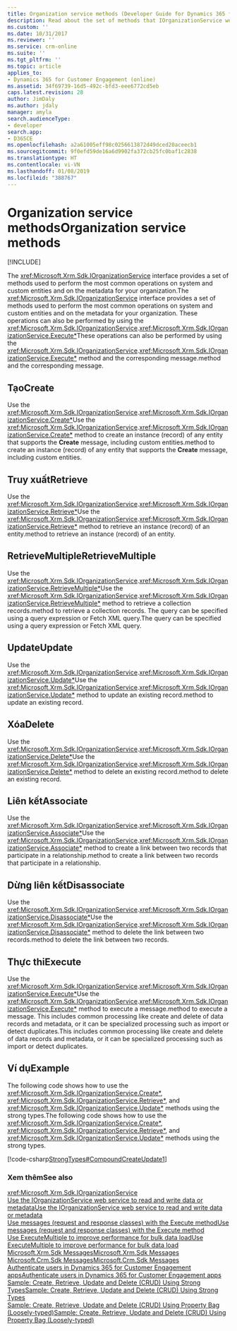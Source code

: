 ```yaml
---
title: Organization service methods (Developer Guide for Dynamics 365 for Customer Engagement)| MicrosoftDocs
description: Read about the set of methods that IOrganizationService web service provides that can be used to perform common operations like Create, Retrieve, RetrieveMultiple, Update and Delete on system and custom entities and on the metadata for your organization
ms.custom: ''
ms.date: 10/31/2017
ms.reviewer: ''
ms.service: crm-online
ms.suite: ''
ms.tgt_pltfrm: ''
ms.topic: article
applies_to:
- Dynamics 365 for Customer Engagement (online)
ms.assetid: 34f69739-16d5-492c-bfd3-eee6772cd5eb
caps.latest.revision: 28
author: JimDaly
ms.author: jdaly
manager: amyla
search.audienceType:
- developer
search.app:
- D365CE
ms.openlocfilehash: a2a61005eff98c0256613872d49dced20aceecb1
ms.sourcegitcommit: 9f0efd59de16a6d9902fa372cb25fc0baf1c2838
ms.translationtype: HT
ms.contentlocale: vi-VN
ms.lasthandoff: 01/08/2019
ms.locfileid: "388767"
---
```

# <a name="organization-service-methods"></a><span data-ttu-id="178b5-103">Organization service methods</span><span class="sxs-lookup"><span data-stu-id="178b5-103">Organization service methods</span></span>

[!INCLUDE[](../../includes/cc_applies_to_update_9_0_0.md)]

<span data-ttu-id="178b5-104">The <xref:Microsoft.Xrm.Sdk.IOrganizationService> interface provides a set of methods used to perform the most common operations on system and custom entities and on the metadata for your organization.</span><span class="sxs-lookup"><span data-stu-id="178b5-104">The <xref:Microsoft.Xrm.Sdk.IOrganizationService> interface provides a set of methods used to perform the most common operations on system and custom entities and on the metadata for your organization.</span></span> <span data-ttu-id="178b5-105">These operations can also be performed by using the <xref:Microsoft.Xrm.Sdk.IOrganizationService>.<xref:Microsoft.Xrm.Sdk.IOrganizationService.Execute*></span><span class="sxs-lookup"><span data-stu-id="178b5-105">These operations can also be performed by using the <xref:Microsoft.Xrm.Sdk.IOrganizationService>.<xref:Microsoft.Xrm.Sdk.IOrganizationService.Execute*></span></span> <span data-ttu-id="178b5-106">method and the corresponding message.</span><span class="sxs-lookup"><span data-stu-id="178b5-106">method and the corresponding message.</span></span>  
  
## <a name="create"></a><span data-ttu-id="178b5-107">Tạo</span><span class="sxs-lookup"><span data-stu-id="178b5-107">Create</span></span>  
 <span data-ttu-id="178b5-108">Use the <xref:Microsoft.Xrm.Sdk.IOrganizationService>.<xref:Microsoft.Xrm.Sdk.IOrganizationService.Create*></span><span class="sxs-lookup"><span data-stu-id="178b5-108">Use the <xref:Microsoft.Xrm.Sdk.IOrganizationService>.<xref:Microsoft.Xrm.Sdk.IOrganizationService.Create*></span></span> <span data-ttu-id="178b5-109">method to create an instance (record) of any entity that supports the **Create** message, including custom entities.</span><span class="sxs-lookup"><span data-stu-id="178b5-109">method to create an instance (record) of any entity that supports the **Create** message, including custom entities.</span></span>  
  
## <a name="retrieve"></a><span data-ttu-id="178b5-110">Truy xuất</span><span class="sxs-lookup"><span data-stu-id="178b5-110">Retrieve</span></span>  
 <span data-ttu-id="178b5-111">Use the <xref:Microsoft.Xrm.Sdk.IOrganizationService>.<xref:Microsoft.Xrm.Sdk.IOrganizationService.Retrieve*></span><span class="sxs-lookup"><span data-stu-id="178b5-111">Use the <xref:Microsoft.Xrm.Sdk.IOrganizationService>.<xref:Microsoft.Xrm.Sdk.IOrganizationService.Retrieve*></span></span> <span data-ttu-id="178b5-112">method to retrieve an instance (record) of an entity.</span><span class="sxs-lookup"><span data-stu-id="178b5-112">method to retrieve an instance (record) of an entity.</span></span>  
  
## <a name="retrievemultiple"></a><span data-ttu-id="178b5-113">RetrieveMultiple</span><span class="sxs-lookup"><span data-stu-id="178b5-113">RetrieveMultiple</span></span>  
 <span data-ttu-id="178b5-114">Use the <xref:Microsoft.Xrm.Sdk.IOrganizationService>.<xref:Microsoft.Xrm.Sdk.IOrganizationService.RetrieveMultiple*></span><span class="sxs-lookup"><span data-stu-id="178b5-114">Use the <xref:Microsoft.Xrm.Sdk.IOrganizationService>.<xref:Microsoft.Xrm.Sdk.IOrganizationService.RetrieveMultiple*></span></span> <span data-ttu-id="178b5-115">method to retrieve a collection records.</span><span class="sxs-lookup"><span data-stu-id="178b5-115">method to retrieve a collection records.</span></span> <span data-ttu-id="178b5-116">The query can be specified using a query expression or Fetch XML query.</span><span class="sxs-lookup"><span data-stu-id="178b5-116">The query can be specified using a query expression or Fetch XML query.</span></span>  
  
## <a name="update"></a><span data-ttu-id="178b5-117">Update</span><span class="sxs-lookup"><span data-stu-id="178b5-117">Update</span></span>  
 <span data-ttu-id="178b5-118">Use the <xref:Microsoft.Xrm.Sdk.IOrganizationService>.<xref:Microsoft.Xrm.Sdk.IOrganizationService.Update*></span><span class="sxs-lookup"><span data-stu-id="178b5-118">Use the <xref:Microsoft.Xrm.Sdk.IOrganizationService>.<xref:Microsoft.Xrm.Sdk.IOrganizationService.Update*></span></span> <span data-ttu-id="178b5-119">method to update an existing record.</span><span class="sxs-lookup"><span data-stu-id="178b5-119">method to update an existing record.</span></span>  
  
## <a name="delete"></a><span data-ttu-id="178b5-120">Xóa</span><span class="sxs-lookup"><span data-stu-id="178b5-120">Delete</span></span>  
 <span data-ttu-id="178b5-121">Use the <xref:Microsoft.Xrm.Sdk.IOrganizationService>.<xref:Microsoft.Xrm.Sdk.IOrganizationService.Delete*></span><span class="sxs-lookup"><span data-stu-id="178b5-121">Use the <xref:Microsoft.Xrm.Sdk.IOrganizationService>.<xref:Microsoft.Xrm.Sdk.IOrganizationService.Delete*></span></span> <span data-ttu-id="178b5-122">method to delete an existing record.</span><span class="sxs-lookup"><span data-stu-id="178b5-122">method to delete an existing record.</span></span>  
  
## <a name="associate"></a><span data-ttu-id="178b5-123">Liên kết</span><span class="sxs-lookup"><span data-stu-id="178b5-123">Associate</span></span>  
 <span data-ttu-id="178b5-124">Use the <xref:Microsoft.Xrm.Sdk.IOrganizationService>.<xref:Microsoft.Xrm.Sdk.IOrganizationService.Associate*></span><span class="sxs-lookup"><span data-stu-id="178b5-124">Use the <xref:Microsoft.Xrm.Sdk.IOrganizationService>.<xref:Microsoft.Xrm.Sdk.IOrganizationService.Associate*></span></span> <span data-ttu-id="178b5-125">method to create a link between two records that participate in a relationship.</span><span class="sxs-lookup"><span data-stu-id="178b5-125">method to create a link between two records that participate in a relationship.</span></span>  
  
## <a name="disassociate"></a><span data-ttu-id="178b5-126">Dừng liên kết</span><span class="sxs-lookup"><span data-stu-id="178b5-126">Disassociate</span></span>  
 <span data-ttu-id="178b5-127">Use the <xref:Microsoft.Xrm.Sdk.IOrganizationService>.<xref:Microsoft.Xrm.Sdk.IOrganizationService.Disassociate*></span><span class="sxs-lookup"><span data-stu-id="178b5-127">Use the <xref:Microsoft.Xrm.Sdk.IOrganizationService>.<xref:Microsoft.Xrm.Sdk.IOrganizationService.Disassociate*></span></span> <span data-ttu-id="178b5-128">method to delete the link between two records.</span><span class="sxs-lookup"><span data-stu-id="178b5-128">method to delete the link between two records.</span></span>  
  
## <a name="execute"></a><span data-ttu-id="178b5-129">Thực thi</span><span class="sxs-lookup"><span data-stu-id="178b5-129">Execute</span></span>  
 <span data-ttu-id="178b5-130">Use the <xref:Microsoft.Xrm.Sdk.IOrganizationService>.<xref:Microsoft.Xrm.Sdk.IOrganizationService.Execute*></span><span class="sxs-lookup"><span data-stu-id="178b5-130">Use the <xref:Microsoft.Xrm.Sdk.IOrganizationService>.<xref:Microsoft.Xrm.Sdk.IOrganizationService.Execute*></span></span> <span data-ttu-id="178b5-131">method to execute a message.</span><span class="sxs-lookup"><span data-stu-id="178b5-131">method to execute a message.</span></span> <span data-ttu-id="178b5-132">This includes common processing like create and delete of data records and metadata, or it can be specialized processing such as import or detect duplicates.</span><span class="sxs-lookup"><span data-stu-id="178b5-132">This includes common processing like create and delete of data records and metadata, or it can be specialized processing such as import or detect duplicates.</span></span>  
  
## <a name="example"></a><span data-ttu-id="178b5-133">Ví dụ</span><span class="sxs-lookup"><span data-stu-id="178b5-133">Example</span></span>  
 <span data-ttu-id="178b5-134">The following code shows how to use the <xref:Microsoft.Xrm.Sdk.IOrganizationService.Create*>, <xref:Microsoft.Xrm.Sdk.IOrganizationService.Retrieve*>, and <xref:Microsoft.Xrm.Sdk.IOrganizationService.Update*> methods using the strong types.</span><span class="sxs-lookup"><span data-stu-id="178b5-134">The following code shows how to use the <xref:Microsoft.Xrm.Sdk.IOrganizationService.Create*>, <xref:Microsoft.Xrm.Sdk.IOrganizationService.Retrieve*>, and <xref:Microsoft.Xrm.Sdk.IOrganizationService.Update*> methods using the strong types.</span></span>  
  
 [!code-csharp[StrongTypes#CompoundCreateUpdate1](../../snippets/csharp/CRMV8/strongtypes/cs/compoundcreateupdate1.cs#compoundcreateupdate1)]  
  
### <a name="see-also"></a><span data-ttu-id="178b5-135">Xem thêm</span><span class="sxs-lookup"><span data-stu-id="178b5-135">See also</span></span>  
<xref:Microsoft.Xrm.Sdk.IOrganizationService><br />
 [<span data-ttu-id="178b5-136">Use the IOrganizationService web service to read and write data or metadata</span><span class="sxs-lookup"><span data-stu-id="178b5-136">Use the IOrganizationService web service to read and write data or metadata</span></span>](use-organization-service-read-write-data-metadata.md)<br />
 [<span data-ttu-id="178b5-137">Use messages (request and response classes) with the Execute method</span><span class="sxs-lookup"><span data-stu-id="178b5-137">Use messages (request and response classes) with the Execute method</span></span>](use-messages-request-response-classes-execute-method.md)<br />
 [<span data-ttu-id="178b5-138">Use ExecuteMultiple to improve performance for bulk data load</span><span class="sxs-lookup"><span data-stu-id="178b5-138">Use ExecuteMultiple to improve performance for bulk data load</span></span>](use-executemultiple-improve-performance-bulk-data-load.md)<br />
 [<span data-ttu-id="178b5-139">Microsoft.Xrm.Sdk Messages</span><span class="sxs-lookup"><span data-stu-id="178b5-139">Microsoft.Xrm.Sdk Messages</span></span>](xrm-messages-organization-service.md)<br />
 [<span data-ttu-id="178b5-140">Microsoft.Crm.Sdk Messages</span><span class="sxs-lookup"><span data-stu-id="178b5-140">Microsoft.Crm.Sdk Messages</span></span>](organization-service-messages.md)<br />
 [<span data-ttu-id="178b5-141">Authenticate users in Dynamics 365 for Customer Engagement apps</span><span class="sxs-lookup"><span data-stu-id="178b5-141">Authenticate users in Dynamics 365 for Customer Engagement apps</span></span>](../authenticate-users.md)<br />
 [<span data-ttu-id="178b5-142">Sample: Create, Retrieve, Update and Delete (CRUD) Using Strong Types</span><span class="sxs-lookup"><span data-stu-id="178b5-142">Sample: Create, Retrieve, Update and Delete (CRUD) Using Strong Types</span></span>](sample-create-retrieve-update-delete-records-early-bound.md)<br />
 [<span data-ttu-id="178b5-143">Sample: Create, Retrieve, Update and Delete (CRUD) Using Property Bag (Loosely-typed)</span><span class="sxs-lookup"><span data-stu-id="178b5-143">Sample: Create, Retrieve, Update and Delete (CRUD) Using Property Bag (Loosely-typed)</span></span>](sample-create-retrieve-update-delete-late-bound.md)
